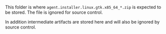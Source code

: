 This folder is where `agent.installer.linux.gtk.x85_64_*.zip` is expected to be stored.  The file is ignored for source control.

In addition intermediate artifacts are stored here and will also be ignored by source control.